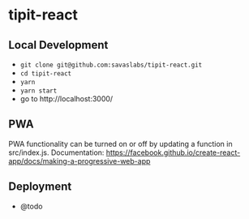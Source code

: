 # tipit-react

## Local Development

- `git clone git@github.com:savaslabs/tipit-react.git`
- `cd tipit-react`
- `yarn`
- `yarn start`
- go to http://localhost:3000/

## PWA

PWA functionality can be turned on or off by updating a function in src/index.js.
Documentation: https://facebook.github.io/create-react-app/docs/making-a-progressive-web-app

## Deployment

- @todo
